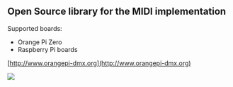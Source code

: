 ## Open Source library for the MIDI implementation ##

Supported boards:

- Orange Pi Zero
- Raspberry Pi boards

[http://www.orangepi-dmx.org](http://www.orangepi-dmx.org)

<img src="https://raw.githubusercontent.com/vanvught/rpidmx512/master/lib-midi/classMidi__coll__graph.png" />

